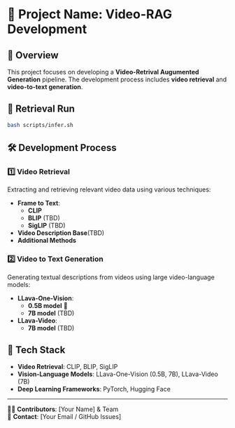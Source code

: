 # 📌 Project Name: Video-RAG Development

## 🚀 Overview
This project focuses on developing a **Video-Retrival Augumented Generation** pipeline. The development process includes **video retrieval** and **video-to-text generation**.

## 🔧 Retrieval Run
```bash
bash scripts/infer.sh
```
## 🛠️ Development Process
### 1️⃣ Video Retrieval
Extracting and retrieving relevant video data using various techniques:
- **Frame to Text**: 
  - **CLIP** 
  - **BLIP** (TBD)
  - **SigLIP** (TBD)
- **Video Description Base**(TBD) 
- **Additional Methods** 

### 2️⃣ Video to Text Generation
Generating textual descriptions from videos using large video-language models:
- **LLava-One-Vision**:
  - **0.5B model** 🔹
  - **7B model** (TBD)
- **LLava-Video**:
  - **7B model** (TBD)

## 📌 Tech Stack
- **Video Retrieval**: CLIP, BLIP, SigLIP
- **Vision-Language Models**: LLava-One-Vision (0.5B, 7B), LLava-Video (7B)
- **Deep Learning Frameworks**: PyTorch, Hugging Face

---
👨‍💻 **Contributors**: [Your Name] & Team  
📢 **Contact**: [Your Email / GitHub Issues]